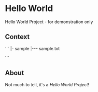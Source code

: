 # Hello World

Hello World Project - for demonstration only

## Context

´´´
|- sample
|--- sample.txt

´´´

## About

Not much to tell, it's a *Hello World Project*!
